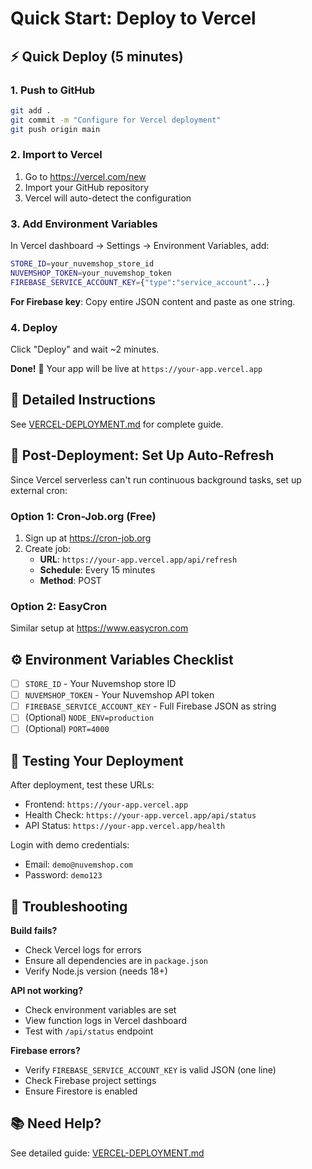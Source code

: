 # Quick Start: Deploy to Vercel

## ⚡ Quick Deploy (5 minutes)

### 1. Push to GitHub
```bash
git add .
git commit -m "Configure for Vercel deployment"
git push origin main
```

### 2. Import to Vercel
1. Go to https://vercel.com/new
2. Import your GitHub repository
3. Vercel will auto-detect the configuration

### 3. Add Environment Variables
In Vercel dashboard → Settings → Environment Variables, add:

```bash
STORE_ID=your_nuvemshop_store_id
NUVEMSHOP_TOKEN=your_nuvemshop_token
FIREBASE_SERVICE_ACCOUNT_KEY={"type":"service_account"...}
```

**For Firebase key**: Copy entire JSON content and paste as one string.

### 4. Deploy
Click "Deploy" and wait ~2 minutes.

**Done!** 🎉 Your app will be live at `https://your-app.vercel.app`

## 📝 Detailed Instructions

See [VERCEL-DEPLOYMENT.md](VERCEL-DEPLOYMENT.md) for complete guide.

## 🔧 Post-Deployment: Set Up Auto-Refresh

Since Vercel serverless can't run continuous background tasks, set up external cron:

### Option 1: Cron-Job.org (Free)
1. Sign up at https://cron-job.org
2. Create job:
   - **URL**: `https://your-app.vercel.app/api/refresh`
   - **Schedule**: Every 15 minutes
   - **Method**: POST

### Option 2: EasyCron
Similar setup at https://www.easycron.com

## ⚙️ Environment Variables Checklist

- [ ] `STORE_ID` - Your Nuvemshop store ID
- [ ] `NUVEMSHOP_TOKEN` - Your Nuvemshop API token
- [ ] `FIREBASE_SERVICE_ACCOUNT_KEY` - Full Firebase JSON as string
- [ ] (Optional) `NODE_ENV=production`
- [ ] (Optional) `PORT=4000`

## 🎯 Testing Your Deployment

After deployment, test these URLs:

- Frontend: `https://your-app.vercel.app`
- Health Check: `https://your-app.vercel.app/api/status`
- API Status: `https://your-app.vercel.app/health`

Login with demo credentials:
- Email: `demo@nuvemshop.com`
- Password: `demo123`

## 🐛 Troubleshooting

**Build fails?**
- Check Vercel logs for errors
- Ensure all dependencies are in `package.json`
- Verify Node.js version (needs 18+)

**API not working?**
- Check environment variables are set
- View function logs in Vercel dashboard
- Test with `/api/status` endpoint

**Firebase errors?**
- Verify `FIREBASE_SERVICE_ACCOUNT_KEY` is valid JSON (one line)
- Check Firebase project settings
- Ensure Firestore is enabled

## 📚 Need Help?

See detailed guide: [VERCEL-DEPLOYMENT.md](VERCEL-DEPLOYMENT.md)

